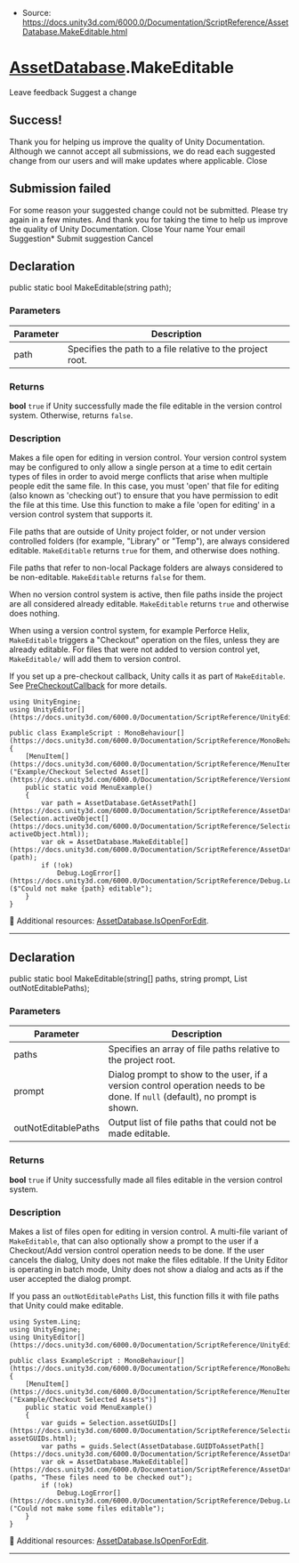 * Source: https://docs.unity3d.com/6000.0/Documentation/ScriptReference/AssetDatabase.MakeEditable.html

#  [AssetDatabase](https://docs.unity3d.com/6000.0/Documentation/ScriptReference/AssetDatabase.html).MakeEditable
Leave feedback
Suggest a change
## Success!
Thank you for helping us improve the quality of Unity Documentation. Although we cannot accept all submissions, we do read each suggested change from our users and will make updates where applicable.
Close
## Submission failed
For some reason your suggested change could not be submitted. Please <a>try again</a> in a few minutes. And thank you for taking the time to help us improve the quality of Unity Documentation.
Close
Your name Your email Suggestion* Submit suggestion
Cancel
## Declaration
public static bool MakeEditable(string path); 
### Parameters
Parameter | Description  
---|---  
path | Specifies the path to a file relative to the project root.  
### Returns
**bool** `true` if Unity successfully made the file editable in the version control system. Otherwise, returns `false`. 
### Description
Makes a file open for editing in version control.
Your version control system may be configured to only allow a single person at a time to edit certain types of files in order to avoid merge conflicts that arise when multiple people edit the same file. In this case, you must 'open' that file for editing (also known as 'checking out') to ensure that you have permission to edit the file at this time. Use this function to make a file 'open for editing' in a version control system that supports it.  
  
File paths that are outside of Unity project folder, or not under version controlled folders (for example, "Library" or "Temp"), are always considered editable. `MakeEditable` returns `true` for them, and otherwise does nothing.  
  
File paths that refer to non-local Package folders are always considered to be non-editable. `MakeEditable` returns `false` for them.  
  
When no version control system is active, then file paths inside the project are all considered already editable. `MakeEditable` returns `true` and otherwise does nothing.  
  
When using a version control system, for example Perforce Helix, `MakeEditable` triggers a "Checkout" operation on the files, unless they are already editable. For files that were not added to version control yet, `MakeEditable/` will add them to version control.  
  
If you set up a pre-checkout callback, Unity calls it as part of `MakeEditable`. See [PreCheckoutCallback](https://docs.unity3d.com/6000.0/Documentation/ScriptReference/VersionControl.Provider.PreCheckoutCallback.html) for more details.
```
using UnityEngine;
using UnityEditor[](https://docs.unity3d.com/6000.0/Documentation/ScriptReference/UnityEditor.html);  
  
public class ExampleScript : MonoBehaviour[](https://docs.unity3d.com/6000.0/Documentation/ScriptReference/MonoBehaviour.html)
{
    [MenuItem[](https://docs.unity3d.com/6000.0/Documentation/ScriptReference/MenuItem.html)("Example/Checkout Selected Asset[](https://docs.unity3d.com/6000.0/Documentation/ScriptReference/VersionControl.Asset.html)")]
    public static void MenuExample()
    {
        var path = AssetDatabase.GetAssetPath[](https://docs.unity3d.com/6000.0/Documentation/ScriptReference/AssetDatabase.GetAssetPath.html)(Selection.activeObject[](https://docs.unity3d.com/6000.0/Documentation/ScriptReference/Selection-activeObject.html));
        var ok = AssetDatabase.MakeEditable[](https://docs.unity3d.com/6000.0/Documentation/ScriptReference/AssetDatabase.MakeEditable.html)(path);
        if (!ok)
            Debug.LogError[](https://docs.unity3d.com/6000.0/Documentation/ScriptReference/Debug.LogError.html)($"Could not make {path} editable");
    }
}

```

Additional resources: [AssetDatabase.IsOpenForEdit](https://docs.unity3d.com/6000.0/Documentation/ScriptReference/AssetDatabase.IsOpenForEdit.html).
* * *
## Declaration
public static bool MakeEditable(string[] paths, string prompt, List<string> outNotEditablePaths); 
### Parameters
Parameter | Description  
---|---  
paths | Specifies an array of file paths relative to the project root.  
prompt | Dialog prompt to show to the user, if a version control operation needs to be done. If `null` (default), no prompt is shown.  
outNotEditablePaths | Output list of file paths that could not be made editable.  
### Returns
**bool** `true` if Unity successfully made all files editable in the version control system. 
### Description
Makes a list of files open for editing in version control.
A multi-file variant of `MakeEditable`, that can also optionally show a prompt to the user if a Checkout/Add version control operation needs to be done. If the user cancels the dialog, Unity does not make the files editable. If the Unity Editor is operating in batch mode, Unity does not show a dialog and acts as if the user accepted the dialog prompt.  
  
If you pass an `outNotEditablePaths` List, this function fills it with file paths that Unity could make editable.
```
using System.Linq;
using UnityEngine;
using UnityEditor[](https://docs.unity3d.com/6000.0/Documentation/ScriptReference/UnityEditor.html);  
  
public class ExampleScript : MonoBehaviour[](https://docs.unity3d.com/6000.0/Documentation/ScriptReference/MonoBehaviour.html)
{
    [MenuItem[](https://docs.unity3d.com/6000.0/Documentation/ScriptReference/MenuItem.html)("Example/Checkout Selected Assets")]
    public static void MenuExample()
    {
        var guids = Selection.assetGUIDs[](https://docs.unity3d.com/6000.0/Documentation/ScriptReference/Selection-assetGUIDs.html);
        var paths = guids.Select(AssetDatabase.GUIDToAssetPath[](https://docs.unity3d.com/6000.0/Documentation/ScriptReference/AssetDatabase.GUIDToAssetPath.html)).ToArray();
        var ok = AssetDatabase.MakeEditable[](https://docs.unity3d.com/6000.0/Documentation/ScriptReference/AssetDatabase.MakeEditable.html)(paths, "These files need to be checked out");
        if (!ok)
            Debug.LogError[](https://docs.unity3d.com/6000.0/Documentation/ScriptReference/Debug.LogError.html)("Could not make some files editable");
    }
}

```

Additional resources: [AssetDatabase.IsOpenForEdit](https://docs.unity3d.com/6000.0/Documentation/ScriptReference/AssetDatabase.IsOpenForEdit.html).
* * *
